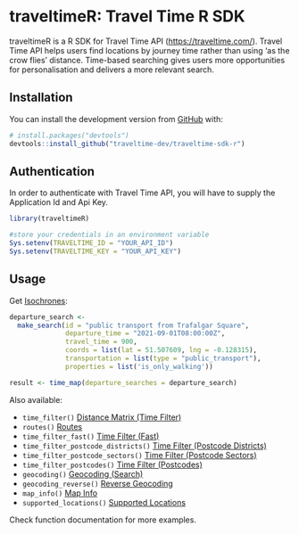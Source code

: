 
<!-- README.md is generated from README.Rmd. Please edit that file -->

# traveltimeR: Travel Time R SDK

<!-- badges: start -->
<!-- badges: end -->

traveltimeR is a R SDK for Travel Time API (<https://traveltime.com/>).
Travel Time API helps users find locations by journey time rather than
using ‘as the crow flies’ distance. Time-based searching gives users
more opportunities for personalisation and delivers a more relevant
search.

## Installation

You can install the development version from
[GitHub](https://github.com/) with:

``` r
# install.packages("devtools")
devtools::install_github("traveltime-dev/traveltime-sdk-r")
```

## Authentication

In order to authenticate with Travel Time API, you will have to supply
the Application Id and Api Key.

``` r
library(traveltimeR)

#store your credentials in an environment variable
Sys.setenv(TRAVELTIME_ID = "YOUR_API_ID")
Sys.setenv(TRAVELTIME_KEY = "YOUR_API_KEY")
```

## Usage

Get [Isochrones](https://traveltime.com/docs/api/reference/isochrones):

``` r
departure_search <-
  make_search(id = "public transport from Trafalgar Square",
              departure_time = "2021-09-01T08:00:00Z",
              travel_time = 900,
              coords = list(lat = 51.507609, lng = -0.128315),
              transportation = list(type = "public_transport"),
              properties = list('is_only_walking'))

result <- time_map(departure_searches = departure_search)
```

Also available:

-   `time_filter()` [Distance Matrix (Time
    Filter)](https://traveltime.com/docs/api/reference/distance-matrix)
-   `routes()`
    [Routes](https://traveltime.com/docs/api/reference/routes)
-   `time_filter_fast()` [Time Filter
    (Fast)](https://traveltime.com/docs/api/reference/time-filter-fast)
-   `time_filter_postcode_districts()` [Time Filter (Postcode
    Districts)](https://traveltime.com/docs/api/reference/postcode-district-filter)
-   `time_filter_postcode_sectors()` [Time Filter (Postcode
    Sectors)](https://traveltime.com/docs/api/reference/postcode-sector-filter)
-   `time_filter_postcodes()` [Time Filter
    (Postcodes)](https://traveltime.com/docs/api/reference/postcode-search)
-   `geocoding()` [Geocoding
    (Search)](https://traveltime.com/docs/api/reference/geocoding-search)
-   `geocoding_reverse()` [Reverse
    Geocoding](https://traveltime.com/docs/api/reference/geocoding-reverse)
-   `map_info()` [Map
    Info](https://traveltime.com/docs/api/reference/map-info)
-   `supported_locations()` [Supported
    Locations](https://traveltime.com/docs/api/reference/supported-locations)

Check function documentation for more examples.
